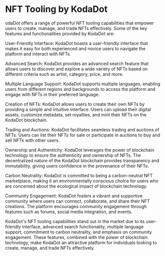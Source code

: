 # NFT Tooling by KodaDot

odaDot offers a range of powerful NFT tooling capabilities that empower users to create, manage, and trade NFTs effectively. Some of the key features and functionalities provided by KodaDot are:


User-Friendly Interface: KodaDot boasts a user-friendly interface that makes it easy for both experienced and novice users to navigate the platform and interact with NFTs.


Advanced Search: KodaDot provides an advanced search feature that allows users to discover and explore a wide variety of NFTs based on different criteria such as artist, category, price, and more.


Multiple Language Support: KodaDot supports multiple languages, enabling users from different regions and backgrounds to access the platform and engage with NFTs in their preferred language.


Creation of NFTs: KodaDot allows users to create their own NFTs by providing a simple and intuitive interface. Users can upload their digital assets, customize metadata, set royalties, and mint their NFTs on the KodaDot blockchain.


Trading and Auctions: KodaDot facilitates seamless trading and auctions of NFTs. Users can list their NFTs for sale or participate in auctions to buy and sell NFTs with other users.


Ownership and Authenticity: KodaDot leverages the power of blockchain technology to ensure the authenticity and ownership of NFTs. The decentralized nature of the KodaDot blockchain provides transparency and immutability, giving users confidence in the provenance of their NFTs.


Carbon Neutrality: KodaDot is committed to being a carbon-neutral NFT marketplace, making it an environmentally conscious choice for users who are concerned about the ecological impact of blockchain technology.


Community Engagement: KodaDot fosters a vibrant and supportive community where users can connect, collaborate, and share their NFT creations. The platform encourages community engagement through features such as forums, social media integration, and events.


KodaDot's NFT tooling capabilities stand out in the market due to its user-friendly interface, advanced search functionality, multiple language support, commitment to carbon neutrality, and emphasis on community engagement. These features, combined with the power of blockchain technology, make KodaDot an attractive platform for individuals looking to create, manage, and trade NFTs effectively.